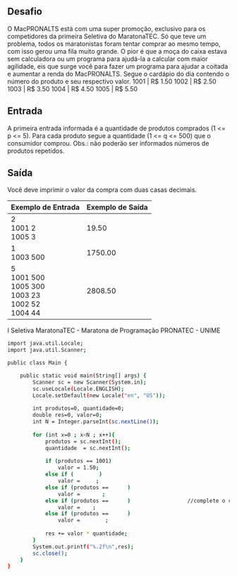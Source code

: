 ## Desafio

O MacPRONALTS está com uma super promoção, exclusivo para os competidores da primeira Seletiva do MaratonaTEC. Só que teve um problema, todos os maratonistas foram tentar comprar ao mesmo tempo, com isso gerou uma fila muito grande. O pior é que a moça do caixa estava sem calculadora ou um programa para ajudá-la a calcular com maior agilidade, eis que surge você para fazer um programa para ajudar a coitada e aumentar a renda do MacPRONALTS. Segue o cardápio do dia contendo o número do produto e seu respectivo valor.
1001 | R$ 1.50
1002 | R$ 2.50
1003 | R$ 3.50
1004 | R$ 4.50
1005 | R$ 5.50

## Entrada

A primeira entrada informada é a quantidade de produtos comprados (1 <= p <= 5). Para cada produto segue a quantidade (1 <= q <= 500) que o consumidor comprou.
Obs.: não poderão ser informados números de produtos repetidos.

## Saída

Você deve imprimir o valor da compra com duas casas decimais.


| Exemplo de Entrada | Exemplo de Saída|
| ---|--- |
| 2<br />1001 2<br />1005 3 | 19.50 |
| 1<br />1003 500 | 1750.00 |
| 5<br />1001 500<br />1005 300<br />1003 23<br />1002 52<br />1004 44 | 2808.50 |

 I Seletiva MaratonaTEC - Maratona de Programação PRONATEC - UNIME
 
```bash
import java.util.Locale;
import java.util.Scanner;

public class Main {

	public static void main(String[] args) {
		Scanner sc = new Scanner(System.in);
		sc.useLocale(Locale.ENGLISH);
		Locale.setDefault(new Locale("en", "US"));
		
		int produtos=0, quantidade=0;
		double res=0, valor=0;
		int N = Integer.parseInt(sc.nextLine());
		
		for (int x=0 ; x<N ; x++){
			produtos = sc.nextInt();
			quantidade  = sc.nextInt();
			
			if (produtos == 1001)
				valor = 1.50;
			else if (        )
				valor =     ;
			else if (produtos ==      )
				valor =       ;
			else if (produtos ==      )                  //complete o código nos espaços em branco
				valor =    ;
			else if (produtos ==      )
				valor =        ;
			
			res += valor * quantidade;
		}
		System.out.printf("%.2f\n",res);
		sc.close();
	}
}

```
 

